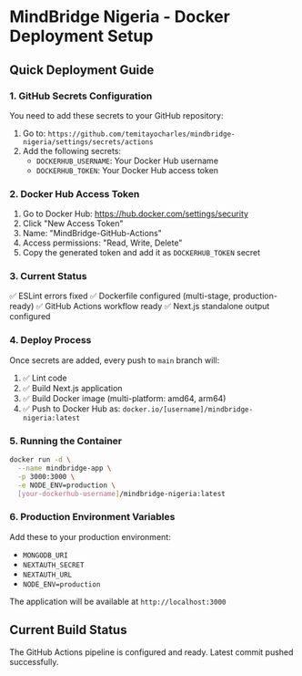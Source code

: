 # MindBridge Nigeria - Docker Deployment Setup

## Quick Deployment Guide

### 1. GitHub Secrets Configuration

You need to add these secrets to your GitHub repository:

1. Go to: `https://github.com/temitayocharles/mindbridge-nigeria/settings/secrets/actions`
2. Add the following secrets:
   - `DOCKERHUB_USERNAME`: Your Docker Hub username
   - `DOCKERHUB_TOKEN`: Your Docker Hub access token

### 2. Docker Hub Access Token

1. Go to Docker Hub: https://hub.docker.com/settings/security
2. Click "New Access Token"
3. Name: "MindBridge-GitHub-Actions"
4. Access permissions: "Read, Write, Delete"
5. Copy the generated token and add it as `DOCKERHUB_TOKEN` secret

### 3. Current Status

✅ ESLint errors fixed
✅ Dockerfile configured (multi-stage, production-ready)
✅ GitHub Actions workflow ready
✅ Next.js standalone output configured

### 4. Deploy Process

Once secrets are added, every push to `main` branch will:

1. ✅ Lint code
2. ✅ Build Next.js application
3. ✅ Build Docker image (multi-platform: amd64, arm64)
4. ✅ Push to Docker Hub as: `docker.io/[username]/mindbridge-nigeria:latest`

### 5. Running the Container

```bash
docker run -d \
  --name mindbridge-app \
  -p 3000:3000 \
  -e NODE_ENV=production \
  [your-dockerhub-username]/mindbridge-nigeria:latest
```

### 6. Production Environment Variables

Add these to your production environment:
- `MONGODB_URI`
- `NEXTAUTH_SECRET`
- `NEXTAUTH_URL`
- `NODE_ENV=production`

The application will be available at `http://localhost:3000`

## Current Build Status

The GitHub Actions pipeline is configured and ready. Latest commit pushed successfully.

